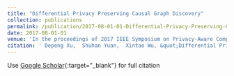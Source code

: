 ```yaml
---
title: "Differential Privacy Preserving Causal Graph Discovery"
collection: publications
permalink: /publication/2017-08-01-01-Differential-Privacy-Preserving-Causal-Graph-Discovery
date: 2017-08-01-01
venue: 'In the proceedings of 2017 IEEE Symposium on Privacy-Aware Computing (PAC)'
citation: ' Depeng Xu,  Shuhan Yuan,  Xintao Wu, &quot;Differential Privacy Preserving Causal Graph Discovery.&quot; In the proceedings of 2017 IEEE Symposium on Privacy-Aware Computing (PAC), 2017-08.'
---
```

Use [Google Scholar](https://scholar.google.com/scholar?q=Differential+Privacy+Preserving+Causal+Graph+Discovery){:target="_blank"} for full citation